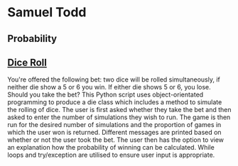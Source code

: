 # Samuel Todd

## Probability

## [Dice Roll](https://github.com/samueldtodd/probability/blob/main/dice_roll.py)

You're offered the following bet: two dice will be rolled simultaneously, if neither die show a 5 or 6 you win. If either die shows 5 or 6, you lose. Should you take the bet? This Python script uses object-orientated programming to produce a die class which includes a method to simulate the rolling of dice. The user is first asked whether they take the bet and then asked to enter the number of simulations they wish to run. The game is then run for the desired number of simulations and the proportion of games in which the user won is returned. Different messages are printed based on whether or not the user took the bet. The user then has the option to view an explanation how the probability of winning can be calculated. While loops and try/exception are utilised to ensure user input is appropriate.
